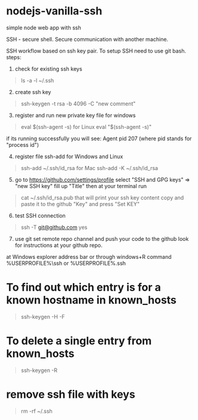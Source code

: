 # nodejs-vanilla-ssh
simple node web app with ssh

SSH - secure shell.
Secure communication with another machine.

SSH workflow based on ssh key pair.
To setup SSH need to use git bash.
steps:
1. check for existing ssh keys
> ls -a -l ~/.ssh
2. create ssh key 
> ssh-keygen -t rsa -b 4096 -C "new comment"
3. register and run new private key file
for windows
> eval $(ssh-agent -s)
for Linux 
> eval "$(ssh-agent -s)"

if its running successfully you will see:
Agent pid 207 (where pid stands for "process id")

4. register file ssh-add <filepath>
for Windows and Linux
> ssh-add ~/.ssh/id_rsa
for Mac
> ssh-add -K ~/.ssh/id_rsa

5. go to https://github.com/settings/profile
select "SSH and GPG keys" => "new SSH key"
fill up "Title"
then at your terminal run
> cat ~/.ssh/id_rsa.pub
that will print your ssh key content copy and paste it to the github "Key"
and press "Set KEY"

6. test SSH connection
> ssh -T git@github.com
yes

7. use git set remote repo channel and push your code to the github
look for instructions at your github repo.

at Windows explorer address bar or through windows+R command
%USERPROFILE%\ssh or  %USERPROFILE%\.ssh

# To find out which entry is for a known hostname in known_hosts
> ssh-keygen -H  -F <hostname or IP address>
# To delete a single entry from known_hosts
> ssh-keygen -R <hostname or IP address>
# remove ssh file with keys
> rm -rf ~/.ssh
